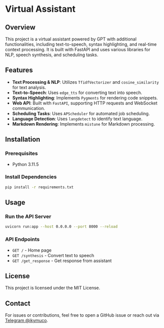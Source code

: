 # Virtual Assistant

## Overview
This project is a virtual assistant powered by GPT with additional functionalities, including text-to-speech, syntax highlighting, and real-time context processing. It is built with FastAPI and uses various libraries for NLP, speech synthesis, and scheduling tasks.

## Features
- **Text Processing & NLP**: Utilizes `TfidfVectorizer` and `cosine_similarity` for text analysis.
- **Text-to-Speech**: Uses `edge_tts` for converting text into speech.
- **Syntax Highlighting**: Implements `Pygments` for rendering code snippets.
- **Web API**: Built with `FastAPI`, supporting HTTP requests and WebSocket communication.
- **Scheduling Tasks**: Uses `APScheduler` for automated job scheduling.
- **Language Detection**: Uses `langdetect` to identify text language.
- **Markdown Rendering**: Implements `mistune` for Markdown processing.

## Installation
### Prerequisites
- Python 3.11.5

### Install Dependencies
```sh
pip install -r requirements.txt
```

## Usage
### Run the API Server
```sh
uvicorn run:app --host 0.0.0.0 --port 8000 --reload
```

### API Endpoints
- `GET /` - Home page
- `GET /synthesis` - Convert text to speech
- `GET /get_response` - Get response from assistant

## License
This project is licensed under the MIT License.

## Contact
For issues or contributions, feel free to open a GitHub issue or reach out via [Telegram @ikymuco](https://t.me/ikymuco).

